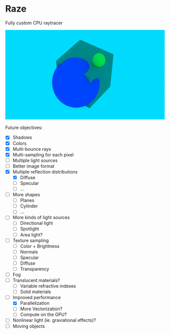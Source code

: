 Raze
===
Fully custom CPU raytracer

![image](/demo.png)

Future objectives:
- [x] Shadows
- [x] Colors
- [x] Multi-bounce rays
- [x] Multi-sampling for each pixel
- [ ] Multiple light sources
- [ ] Better image format
- [x] Multiple reflection distributions
  - [x] Diffuse
  - [ ] Specular
  - [ ] ...
- [ ] More shapes
  - [ ] Planes
  - [ ] Cylinder
  - [ ] ...
- [ ] More kinds of light sources
  - [ ] Directional light
  - [ ] Spotlight
  - [ ] Area light?
- [ ] Texture sampling
  - [ ] Color + Brightness
  - [ ] Normals
  - [ ] Specular
  - [ ] Diffuse
  - [ ] Transparency
- [ ] Fog
- [ ] Translucent materials?
  - [ ] Variable refractive indexes
  - [ ] Solid materials
- [ ] Improved performance
  - [x] Parallelization
  - [ ] More Vectorization?
  - [ ] Compute on the GPU?
- [ ] Nonlinear light (ie. graviational effects)?
- [ ] Moving objects
